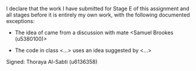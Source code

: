 I declare that the work I have submitted for Stage E of this assignment and all stages before it is entirely my own work, with the
following documented exceptions:

* The idea of <PlacementTest> came from a discussion with mate <Samuel Brookes (u5380100)>

* The code in class <...> uses an idea suggested by <...>

Signed: Thoraya Al-Sabti (u6136358)

